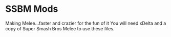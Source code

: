 # SSBM Mods
Making Melee...faster and crazier for the fun of it
You will need xDelta and a copy of Super Smash Bros Melee to use these files.
